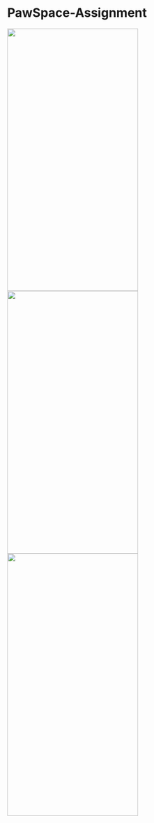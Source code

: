 # PawSpace-Assignment

<img src="https://user-images.githubusercontent.com/51470568/134194507-f5f5c667-f540-4309-bc58-0932cd37be1f.jpeg" width="300" height="600"/>  <img src="https://user-images.githubusercontent.com/51470568/134194659-bfda8354-31e0-4e1b-95ab-333c891e2237.jpeg" width="300" height="600"/>  <img src="https://user-images.githubusercontent.com/51470568/134194672-d541c60c-4d0b-4c26-9daf-7355a08d8f93.jpeg" width="300" height="600"/>  
